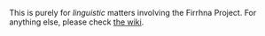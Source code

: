 This is purely for *linguistic* matters involving the Firrhna Project. For anything else, please check [the wiki](https://firrhna-project.fandom.com/wiki/Firrhna_Project_Wiki).
